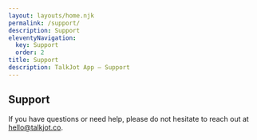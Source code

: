 ```yaml
---
layout: layouts/home.njk
permalink: /support/
description: Support
eleventyNavigation:
  key: Support
  order: 2
title: Support
description: TalkJot App – Support
---
```


<h2>Support</h2>

If you have questions or need help, please do not hesitate to reach out at hello@talkjot.co.
